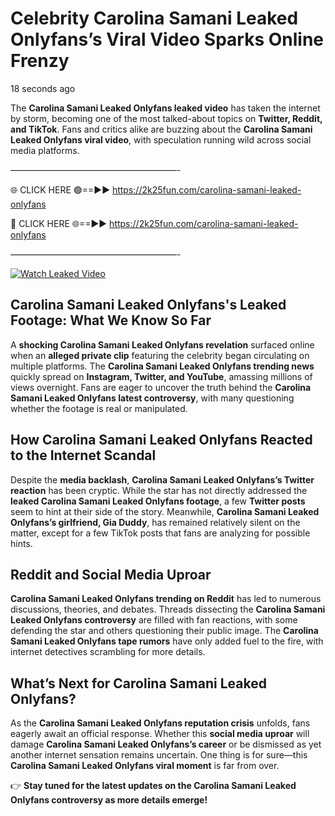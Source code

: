 # Celebrity Carolina Samani Leaked Onlyfans’s Viral Video Sparks Online Frenzy

18 seconds ago

The **Carolina Samani Leaked Onlyfans leaked video** has taken the internet by storm, becoming one of the most talked-about topics on **Twitter, Reddit, and TikTok**. Fans and critics alike are buzzing about the **Carolina Samani Leaked Onlyfans viral video**, with speculation running wild across social media platforms.

———————————————————-

🌐 CLICK HERE 🟢==►► https://2k25fun.com/carolina-samani-leaked-onlyfans

🔴 CLICK HERE 🌐==►► https://2k25fun.com/carolina-samani-leaked-onlyfans

———————————————————-

[![Watch Leaked Video](https://miro.medium.com/v2/resize:fit:828/format:webp/1*cilzJN44JGOrTw9NJCrNHA.gif "Watch Leaked Video")](https://2k25fun.com/carolina-samani-leaked-onlyfans)

## **Carolina Samani Leaked Onlyfans's Leaked Footage: What We Know So Far**  
A **shocking Carolina Samani Leaked Onlyfans revelation** surfaced online when an **alleged private clip** featuring the celebrity began circulating on multiple platforms. The **Carolina Samani Leaked Onlyfans trending news** quickly spread on **Instagram, Twitter, and YouTube**, amassing millions of views overnight. Fans are eager to uncover the truth behind the **Carolina Samani Leaked Onlyfans latest controversy**, with many questioning whether the footage is real or manipulated.  

## **How Carolina Samani Leaked Onlyfans Reacted to the Internet Scandal**  
Despite the **media backlash**, **Carolina Samani Leaked Onlyfans’s Twitter reaction** has been cryptic. While the star has not directly addressed the **leaked Carolina Samani Leaked Onlyfans footage**, a few **Twitter posts** seem to hint at their side of the story. Meanwhile, **Carolina Samani Leaked Onlyfans’s girlfriend, Gia Duddy**, has remained relatively silent on the matter, except for a few TikTok posts that fans are analyzing for possible hints.  

## **Reddit and Social Media Uproar**  
**Carolina Samani Leaked Onlyfans trending on Reddit** has led to numerous discussions, theories, and debates. Threads dissecting the **Carolina Samani Leaked Onlyfans controversy** are filled with fan reactions, with some defending the star and others questioning their public image. The **Carolina Samani Leaked Onlyfans tape rumors** have only added fuel to the fire, with internet detectives scrambling for more details.  

## **What’s Next for Carolina Samani Leaked Onlyfans?**  
As the **Carolina Samani Leaked Onlyfans reputation crisis** unfolds, fans eagerly await an official response. Whether this **social media uproar** will damage **Carolina Samani Leaked Onlyfans’s career** or be dismissed as yet another internet sensation remains uncertain. One thing is for sure—this **Carolina Samani Leaked Onlyfans viral moment** is far from over.  

👉 **Stay tuned for the latest updates on the Carolina Samani Leaked Onlyfans controversy as more details emerge!**  